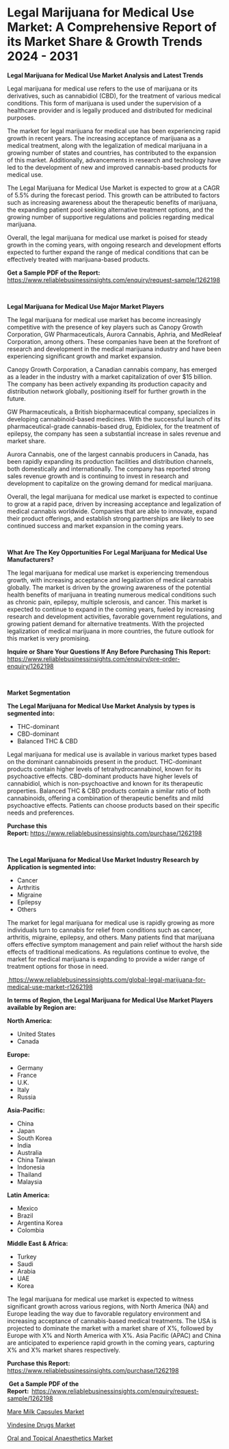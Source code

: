 <p><h1>Legal Marijuana for Medical Use Market: A Comprehensive Report of its Market Share & Growth Trends 2024 - 2031</h1></p><p><strong>Legal Marijuana for Medical Use Market Analysis and Latest Trends</strong></p>
<p><p>Legal marijuana for medical use refers to the use of marijuana or its derivatives, such as cannabidiol (CBD), for the treatment of various medical conditions. This form of marijuana is used under the supervision of a healthcare provider and is legally produced and distributed for medicinal purposes.</p><p>The market for legal marijuana for medical use has been experiencing rapid growth in recent years. The increasing acceptance of marijuana as a medical treatment, along with the legalization of medical marijuana in a growing number of states and countries, has contributed to the expansion of this market. Additionally, advancements in research and technology have led to the development of new and improved cannabis-based products for medical use.</p><p>The Legal Marijuana for Medical Use Market is expected to grow at a CAGR of 5.5% during the forecast period. This growth can be attributed to factors such as increasing awareness about the therapeutic benefits of marijuana, the expanding patient pool seeking alternative treatment options, and the growing number of supportive regulations and policies regarding medical marijuana.</p><p>Overall, the legal marijuana for medical use market is poised for steady growth in the coming years, with ongoing research and development efforts expected to further expand the range of medical conditions that can be effectively treated with marijuana-based products.</p></p>
<p><strong>Get a Sample PDF of the Report:&nbsp;</strong> <a href="https://www.reliablebusinessinsights.com/enquiry/request-sample/1262198">https://www.reliablebusinessinsights.com/enquiry/request-sample/1262198</a></p>
<p>&nbsp;</p>
<p><strong>Legal Marijuana for Medical Use Major Market Players</strong></p>
<p><p>The legal marijuana for medical use market has become increasingly competitive with the presence of key players such as Canopy Growth Corporation, GW Pharmaceuticals, Aurora Cannabis, Aphria, and MedReleaf Corporation, among others. These companies have been at the forefront of research and development in the medical marijuana industry and have been experiencing significant growth and market expansion.</p><p>Canopy Growth Corporation, a Canadian cannabis company, has emerged as a leader in the industry with a market capitalization of over $15 billion. The company has been actively expanding its production capacity and distribution network globally, positioning itself for further growth in the future.</p><p>GW Pharmaceuticals, a British biopharmaceutical company, specializes in developing cannabinoid-based medicines. With the successful launch of its pharmaceutical-grade cannabis-based drug, Epidiolex, for the treatment of epilepsy, the company has seen a substantial increase in sales revenue and market share.</p><p>Aurora Cannabis, one of the largest cannabis producers in Canada, has been rapidly expanding its production facilities and distribution channels, both domestically and internationally. The company has reported strong sales revenue growth and is continuing to invest in research and development to capitalize on the growing demand for medical marijuana.</p><p>Overall, the legal marijuana for medical use market is expected to continue to grow at a rapid pace, driven by increasing acceptance and legalization of medical cannabis worldwide. Companies that are able to innovate, expand their product offerings, and establish strong partnerships are likely to see continued success and market expansion in the coming years.</p></p>
<p>&nbsp;</p>
<p><strong>What Are The Key Opportunities For Legal Marijuana for Medical Use Manufacturers?</strong></p>
<p><p>The legal marijuana for medical use market is experiencing tremendous growth, with increasing acceptance and legalization of medical cannabis globally. The market is driven by the growing awareness of the potential health benefits of marijuana in treating numerous medical conditions such as chronic pain, epilepsy, multiple sclerosis, and cancer. This market is expected to continue to expand in the coming years, fueled by increasing research and development activities, favorable government regulations, and growing patient demand for alternative treatments. With the projected legalization of medical marijuana in more countries, the future outlook for this market is very promising.</p></p>
<p><strong>Inquire or Share Your Questions If Any Before Purchasing This Report:</strong> <a href="https://www.reliablebusinessinsights.com/enquiry/pre-order-enquiry/1262198">https://www.reliablebusinessinsights.com/enquiry/pre-order-enquiry/1262198</a></p>
<p>&nbsp;</p>
<p><strong>Market Segmentation</strong></p>
<p><strong>The Legal Marijuana for Medical Use Market Analysis by types is segmented into:</strong></p>
<p><ul><li>THC-dominant</li><li>CBD-dominant</li><li>Balanced THC & CBD</li></ul></p>
<p><p>Legal marijuana for medical use is available in various market types based on the dominant cannabinoids present in the product. THC-dominant products contain higher levels of tetrahydrocannabinol, known for its psychoactive effects. CBD-dominant products have higher levels of cannabidiol, which is non-psychoactive and known for its therapeutic properties. Balanced THC & CBD products contain a similar ratio of both cannabinoids, offering a combination of therapeutic benefits and mild psychoactive effects. Patients can choose products based on their specific needs and preferences.</p></p>
<p><strong>Purchase this Report:&nbsp;</strong><a href="https://www.reliablebusinessinsights.com/purchase/1262198">https://www.reliablebusinessinsights.com/purchase/1262198</a></p>
<p>&nbsp;</p>
<p><strong>The Legal Marijuana for Medical Use Market Industry Research by Application is segmented into:</strong></p>
<p><ul><li>Cancer</li><li>Arthritis</li><li>Migraine</li><li>Epilepsy</li><li>Others</li></ul></p>
<p><p>The market for legal marijuana for medical use is rapidly growing as more individuals turn to cannabis for relief from conditions such as cancer, arthritis, migraine, epilepsy, and others. Many patients find that marijuana offers effective symptom management and pain relief without the harsh side effects of traditional medications. As regulations continue to evolve, the market for medical marijuana is expanding to provide a wider range of treatment options for those in need.</p></p>
<p><a href="https://www.reliablebusinessinsights.com/global-legal-marijuana-for-medical-use-market-r1262198">&nbsp;https://www.reliablebusinessinsights.com/global-legal-marijuana-for-medical-use-market-r1262198</a></p>
<p><strong>In terms of Region, the Legal Marijuana for Medical Use Market Players available by Region are:</strong></p>
<p>
    <p> <strong> North America: </strong>
        <ul>
            <li>United States</li>
            <li>Canada</li>
        </ul>
        </p> 
    <p> <strong> Europe: </strong>
        <ul>
            <li>Germany</li>
            <li>France</li>
            <li>U.K.</li>
            <li>Italy</li>
            <li>Russia</li>
        </ul>
        </p> 
    <p> <strong> Asia-Pacific: </strong>
        <ul>
            <li>China</li>
            <li>Japan</li>
            <li>South Korea</li>
            <li>India</li>
            <li>Australia</li>
            <li>China Taiwan</li>
            <li>Indonesia</li>
            <li>Thailand</li>
            <li>Malaysia</li>
        </ul>
        </p> 
    <p> <strong> Latin America: </strong>
        <ul>
            <li>Mexico</li>
            <li>Brazil</li>
            <li>Argentina Korea</li>
            <li>Colombia</li>
        </ul>
        </p> 
    <p> <strong> Middle East & Africa: </strong>
        <ul>
            <li>Turkey</li>
            <li>Saudi</li>
            <li>Arabia</li>
            <li>UAE</li>
            <li>Korea</li>
        </ul>
    </p>
    </p>
<p><p>The legal marijuana for medical use market is expected to witness significant growth across various regions, with North America (NA) and Europe leading the way due to favorable regulatory environment and increasing acceptance of cannabis-based medical treatments. The USA is projected to dominate the market with a market share of X%, followed by Europe with X% and North America with X%. Asia Pacific (APAC) and China are anticipated to experience rapid growth in the coming years, capturing X% and X% market shares respectively.</p></p>
<p><strong>Purchase this Report: </strong><a href="https://www.reliablebusinessinsights.com/purchase/1262198">https://www.reliablebusinessinsights.com/purchase/1262198</a></p>
<p>&nbsp;<strong>Get a Sample PDF of the Report:&nbsp;&nbsp;</strong><a href="https://www.reliablebusinessinsights.com/enquiry/request-sample/1262198">https://www.reliablebusinessinsights.com/enquiry/request-sample/1262198</a></p>
<p><strong></strong></p>
<p><p><a href="https://github.com/globismark/Market-Research-Report-List-5/blob/main/mare-milk-capsules-market.md">Mare Milk Capsules Market</a></p><p><a href="https://github.com/susanjprice2023/Market-Research-Report-List-2/blob/main/vindesine-drugs-market.md">Vindesine Drugs Market</a></p><p><a href="https://github.com/prosalinda88/Market-Research-Report-List-6/blob/main/oral-and-topical-anaesthetics-market.md">Oral and Topical Anaesthetics Market</a></p></p>